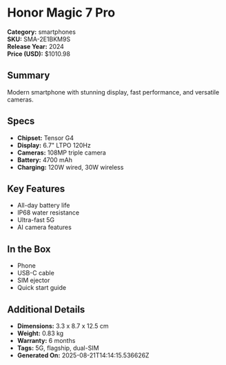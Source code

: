 # Honor Magic 7 Pro
**Category:** smartphones  
**SKU:** SMA-2E1BKM9S  
**Release Year:** 2024  
**Price (USD):** $1010.98

## Summary
Modern smartphone with stunning display, fast performance, and versatile cameras.

## Specs
- **Chipset:** Tensor G4
- **Display:** 6.7" LTPO 120Hz
- **Cameras:** 108MP triple camera
- **Battery:** 4700 mAh
- **Charging:** 120W wired, 30W wireless

## Key Features
- All-day battery life
- IP68 water resistance
- Ultra-fast 5G
- AI camera features

## In the Box
- Phone
- USB-C cable
- SIM ejector
- Quick start guide

## Additional Details
- **Dimensions:** 3.3 x 8.7 x 12.5 cm
- **Weight:** 0.83 kg
- **Warranty:** 6 months
- **Tags:** 5G, flagship, dual-SIM
- **Generated On:** 2025-08-21T14:14:15.536626Z